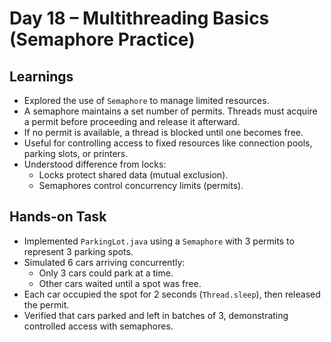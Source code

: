 # Day 18 – Multithreading Basics (Semaphore Practice)

## Learnings
- Explored the use of `Semaphore` to manage limited resources.
- A semaphore maintains a set number of permits. Threads must acquire a permit before proceeding and release it afterward.
- If no permit is available, a thread is blocked until one becomes free.
- Useful for controlling access to fixed resources like connection pools, parking slots, or printers.
- Understood difference from locks:
    - Locks protect shared data (mutual exclusion).
    - Semaphores control concurrency limits (permits).

## Hands-on Task
- Implemented `ParkingLot.java` using a `Semaphore` with 3 permits to represent 3 parking spots.
- Simulated 6 cars arriving concurrently:
    - Only 3 cars could park at a time.
    - Other cars waited until a spot was free.
- Each car occupied the spot for 2 seconds (`Thread.sleep`), then released the permit.
- Verified that cars parked and left in batches of 3, demonstrating controlled access with semaphores.
